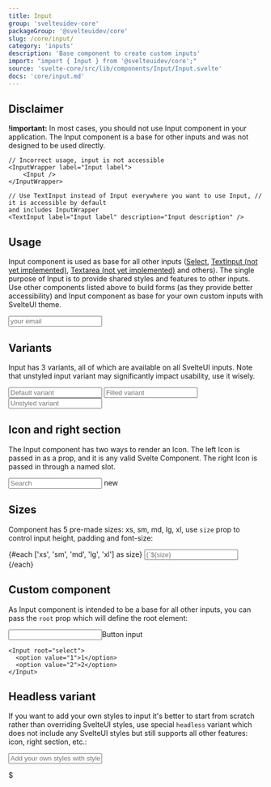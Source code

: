 ```yaml
---
title: Input
group: 'svelteuidev-core'
packageGroup: '@svelteuidev/core'
slug: /core/input/
category: 'inputs'
description: 'Base component to create custom inputs'
import: "import { Input } from '@svelteuidev/core';"
source: 'svelte-core/src/lib/components/Input/Input.svelte'
docs: 'core/input.md'
---
```


<script>
    import { Input, Badge } from '@svelteuidev/core';
    import { MagnifyingGlass } from "radix-icons-svelte";
    import { Heading, Preview } from 'components';

    const input = `
    <script>
        import { Input } from '@svelteuidev/core'
    <\/script>

    <Input placeholder='your email' \/>
    `
    const inputVariants = `
    <script>
        import { Input } from '@svelteuidev/core'
    <\/script>
    
    <Input variant="default" placeholder="Default variant" \/>
    <Input variant="filled" placeholder="Filled variant" \/>
    <Input variant="unstyled" placeholder="Unstyled variant" \/>
    `
    const inputIcon = `
    <script>
        import { Input, Badge } from '@svelteuidev/core'
        import { MagnifyingGlass } from 'radix-icons-svelte'
    <\/script>

    <Input
        icon={MagnifyingGlass}
        placeholder="Search"
        rightSectionWidth={70}
        styles={{ rightSection: { pointerEvents: 'none' } }}
    >
        <Badge slot='rightSection' color="blue" variant="filled">
            new
        <\/Badge>
    <\/Input>
    `
    const inputSizes = `
    <script>
        import { Input } from '@svelteuidev/core'
    <\/script>

    {#each ['xs', 'sm', 'md', 'lg', 'xl'] as size}
        <Input size={size} placeholder={\`$\{size} input size\`} \/>
    {/each}
    `
    const inputCustom = `
    <script>
        import { Input } from '@svelteuidev/core'
    <\/script>

    <Input root="button">Button input<\/Input>

    <Input root="select">
      <option value="1">1<\/option>
      <option value="2">2<\/option>
    <\/Input>
    `
    const inputHeadless = `
    <script>
        import { Input } from '@svelteuidev/core'
    <\/script>

     <Input
      override={{ input: { width: '100%', boxSizing: 'border-box' } }}
      icon={MagnifyingGlass}
      variant="headless"
      placeholder="Add your own styles with styles API"
    >
        <p slot="rightSection">$<\/p>
    <\/Input>
    `
</script>

<Heading />

## Disclaimer

**!important:** In most cases, you should not use Input component in your application.
The Input component is a base for other inputs and was not designed to be used directly.

```svelte
// Incorrect usage, input is not accessible
<InputWrapper label="Input label">
	<Input />
</InputWrapper>

// Use TextInput instead of Input everywhere you want to use Input, // it is accessible by default
and includes InputWrapper
<TextInput label="Input label" description="Input description" />
```

## Usage

Input component is used as base for all other inputs ([Select](/core/select/), [TextInput (not yet implemented)](/core/text-input/), [Textarea (not yet implemented)](/core/textarea/) and others).
The single purpose of Input is to provide shared styles and features to other inputs.
Use other components listed above to build forms (as they provide better accessibility)
and Input component as base for your own custom inputs with SvelteUI theme.

<Preview cols={1} width={90} code={input}>
    <Input placeholder='your email' />
</Preview>

## Variants

Input has 3 variants, all of which are available on all SvelteUI inputs.
Note that unstyled input variant may significantly impact usability, use it wisely.

<Preview cols={1} width={90} code={inputVariants}>
    <Input variant="default" placeholder="Default variant" />
    <Input variant="filled" placeholder="Filled variant" />
    <Input variant="unstyled" placeholder="Unstyled variant" />
</Preview>

## Icon and right section

The Input component has two ways to render an Icon. The left Icon is passed in as a prop, and it is any valid Svelte Component. The right Icon is passed in through a named slot.

<Preview cols={1} width={90} code={inputIcon}>
    <Input
        icon={MagnifyingGlass}
        placeholder="Search"
        rightSectionWidth={70}
        styles={{ rightSection: { pointerEvents: 'none' } }}
    >
        <Badge slot='rightSection' color="blue" variant="filled">
            new
        </Badge>
    </Input>
</Preview>

## Sizes

Component has 5 pre-made sizes: xs, sm, md, lg, xl, use `size` prop to control input height, padding and font-size:

<Preview cols={1} width={90} code={inputSizes}>
{#each ['xs', 'sm', 'md', 'lg', 'xl'] as size}
    <Input size={size} placeholder={`${size} input size`} />
{/each}
</Preview>

## Custom component

As Input component is intended to be a base for all other inputs,
you can pass the `root` prop which will define the root element:

<Preview cols={1} width={90} code={inputCustom}>
    <Input root="button">Button input</Input>

    <Input root="select">
      <option value="1">1</option>
      <option value="2">2</option>
    </Input>

</Preview>

## Headless variant

If you want to add your own styles to input it's better to start from scratch rather than overriding SvelteUI styles,
use special `headless` variant which does not include any SvelteUI styles but still supports all other features: icon, right section, etc.:

<Preview cols={1} width={90} code={inputHeadless}>
    <Input
      override={{ input: { width: '100%', boxSizing: 'border-box' } }}
      icon={MagnifyingGlass}
      variant="headless"
      placeholder="Add your own styles with styles API"
    >
    <p slot="rightSection">$</p>
</Input>
</Preview>
